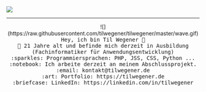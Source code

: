 <img src="https://raw.githubusercontent.com/tilwegener/README/master/GitHub.png"/>
 <hr></hr>
<p align="center">
  ![](https://raw.githubusercontent.com/tilwegener/tilwegener/master/wave.gif)
  <samp>
    Hey, ich bin Til Wegener 👋 <br>
    🏫 21 Jahre alt und befinde mich derzeit in Ausbildung (Fachinformatiker für Anwendungsentwicklung) <br>
    :sparkles: Programmiersprachen: PHP, JSS, CSS, Python ... <br>
    :notebook: Ich arbeite derzeit an meinem Abschlussprojekt.  <br>
    :email:	kontakt@tilwegener.de <br>
    :art: Portfolio: https://tilwegener.de <br>
    :briefcase: LinkedIn: https://linkedin.com/in/tilwegener <br>
  </samp>
</p>


